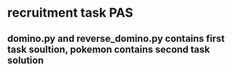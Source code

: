 # recruitment task PAS
 
 ## __domino.py__ and __reverse_domino.py__ contains first task soultion, __pokemon__ contains second task solution
